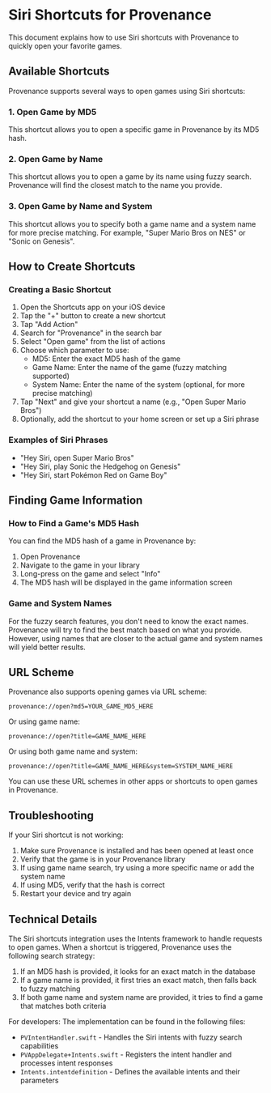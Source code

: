 # Siri Shortcuts for Provenance

This document explains how to use Siri shortcuts with Provenance to quickly open your favorite games.

## Available Shortcuts

Provenance supports several ways to open games using Siri shortcuts:

### 1. Open Game by MD5

This shortcut allows you to open a specific game in Provenance by its MD5 hash.

### 2. Open Game by Name

This shortcut allows you to open a game by its name using fuzzy search. Provenance will find the closest match to the name you provide.

### 3. Open Game by Name and System

This shortcut allows you to specify both a game name and a system name for more precise matching. For example, "Super Mario Bros on NES" or "Sonic on Genesis".

## How to Create Shortcuts

### Creating a Basic Shortcut

1. Open the Shortcuts app on your iOS device
2. Tap the "+" button to create a new shortcut
3. Tap "Add Action"
4. Search for "Provenance" in the search bar
5. Select "Open game" from the list of actions
6. Choose which parameter to use:
   - MD5: Enter the exact MD5 hash of the game
   - Game Name: Enter the name of the game (fuzzy matching supported)
   - System Name: Enter the name of the system (optional, for more precise matching)
7. Tap "Next" and give your shortcut a name (e.g., "Open Super Mario Bros")
8. Optionally, add the shortcut to your home screen or set up a Siri phrase

### Examples of Siri Phrases

- "Hey Siri, open Super Mario Bros"
- "Hey Siri, play Sonic the Hedgehog on Genesis"
- "Hey Siri, start Pokémon Red on Game Boy"

## Finding Game Information

### How to Find a Game's MD5 Hash

You can find the MD5 hash of a game in Provenance by:

1. Open Provenance
2. Navigate to the game in your library
3. Long-press on the game and select "Info"
4. The MD5 hash will be displayed in the game information screen

### Game and System Names

For the fuzzy search features, you don't need to know the exact names. Provenance will try to find the best match based on what you provide. However, using names that are closer to the actual game and system names will yield better results.

## URL Scheme

Provenance also supports opening games via URL scheme:

```
provenance://open?md5=YOUR_GAME_MD5_HERE
```

Or using game name:

```
provenance://open?title=GAME_NAME_HERE
```

Or using both game name and system:

```
provenance://open?title=GAME_NAME_HERE&system=SYSTEM_NAME_HERE
```

You can use these URL schemes in other apps or shortcuts to open games in Provenance.

## Troubleshooting

If your Siri shortcut is not working:

1. Make sure Provenance is installed and has been opened at least once
2. Verify that the game is in your Provenance library
3. If using game name search, try using a more specific name or add the system name
4. If using MD5, verify that the hash is correct
5. Restart your device and try again

## Technical Details

The Siri shortcuts integration uses the Intents framework to handle requests to open games. When a shortcut is triggered, Provenance uses the following search strategy:

1. If an MD5 hash is provided, it looks for an exact match in the database
2. If a game name is provided, it first tries an exact match, then falls back to fuzzy matching
3. If both game name and system name are provided, it tries to find a game that matches both criteria

For developers: The implementation can be found in the following files:
- `PVIntentHandler.swift` - Handles the Siri intents with fuzzy search capabilities
- `PVAppDelegate+Intents.swift` - Registers the intent handler and processes intent responses
- `Intents.intentdefinition` - Defines the available intents and their parameters
